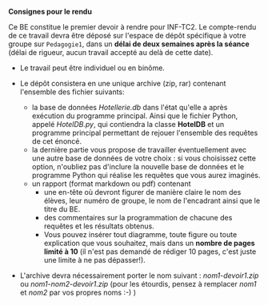 **Consignes pour le rendu**

Ce BE constitue le premier devoir à rendre pour INF-TC2. Le compte-rendu de ce travail devra être déposé sur l'espace de dépôt spécifique à votre groupe sur ``Pedagogie1``, dans un **délai de deux semaines après la séance** (délai de rigueur, aucun travail accepté au delà de cette date).

 - Le travail peut être individuel ou en binôme.    
 - Le dépôt consistera en une unique archive (zip, rar) contenant l'ensemble des fichier suivants:   
     - la base de données *Hotellerie.db* dans l'état qu'elle a après exécution du programme principal. Ainsi que le fichier Python, appelé *HotelDB.py*, qui contiendra la classe **HotelDB** et un programme principal permettant de rejouer l'ensemble des requêtes de cet énoncé.
     - la dernière partie vous propose de travailler éventuellement avec une autre base de données de votre choix : si vous choisissez cette option, n'oubliez pas d'inclure la nouvelle base de données et le programme Python qui réalise les requêtes que vous aurez imaginés. 
     - un rapport (format markdown ou pdf) contenant     
         - une en-tête où devront figurer de manière claire le nom des élèves, leur numéro de groupe, le nom de l'encadrant ainsi que le titre du BE.   
         - des commentaires sur la programmation de chacune des requêtes et les résultats obtenus.    
         - Vous pouvez insérer tout diagramme, toute figure ou toute explication que vous souhaitez, mais dans un **nombre de pages limité à 10** (il n'est pas demandé de rédiger 10 pages, c'est juste une limite à ne pas dépasser!).

 - L'archive devra nécessairement porter le nom suivant : *nom1-devoir1.zip* ou *nom1-nom2-devoir1.zip* (pour les étourdis, pensez à remplacer *nom1* et *nom2* par vos propres noms :-) )
